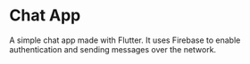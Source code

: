 # Chat App

A simple chat app made with Flutter. It uses Firebase to enable authentication and sending messages over the network.
